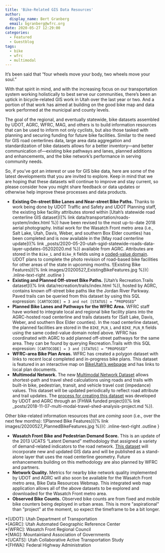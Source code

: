 ```yaml
---
title: 'Bike-Related GIS Data Resources'
author:
  display_name: Bert Granberg
  email: bgranberg@wfrc.org
date: 2020-05-27 12:29:00
categories:
  - Featured
  - Guestblog
tags:
  - bike
  - wfrc
  - multimodal
---
```


It’s been said that “four wheels move your body, two wheels move your soul.”

With that spirit in mind, and with the increasing focus on our transportation system working holistically to best serve our communities, there’s been an uptick in bicycle-related GIS work in Utah over the last year or two. And a portion of that work has aimed at building on the good bike map and data work performed at the municipal and county levels. 

The goal of the regional, and eventually statewide, bike datasets assembled by UDOT, AGRC, WFRC, MAG, and others is to build information resources that can be used to inform not only cyclists, but also those tasked with planning and securing funding for future bike facilities. Similar to the need for GIS road centerlines data, large area data aggregation and standardization of bike datasets allows for a better inventory—and better communication of—existing bike pathways and lanes, planned additions and enhancements, and the bike network’s performance in serving community needs.

So, if you’ve got an interest or use for GIS bike data, here are some of the latest developments that you are invited to explore. Keep in mind that we are hoping that these datasets will continue to improve and stay current, so please consider how you might share feedback or data updates or otherwise help improve these processes and data products.

- **Existing On-street Bike Lanes and Near-street Bike Paths.** Thanks to work being done by UDOT Traffic and Safety and UDOT Planning staff, the existing bike facility attributes stored within [Utah’s statewide road centerline GIS dataset]({% link data/transportation/roads-system/index.html %}) have been revised to the most up-to-date 2018 aerial photography. Initial work for the Wasatch Front metro area (i.e., Salt Lake, Utah, Davis, Weber, and southern Box Elder counties) has been completed and is now available in the [May road centerline update]({% link _posts/2020-05-20-utah-sgid-statewide-roads-data-layer-updates-05202020.md %}) available from AGRC. Attributes are stored in the `Bike_L` and `Bike_R` fields using a [coded-value domain](https://docs.google.com/spreadsheets/d/1jQ_JuRIEtzxj60F0FAGmdu5JrFpfYBbSt3YzzCjxpfI/edit#gid=2110432100). UDOT plans to complete the photo revision of road-based bike facilities for other areas of the state in upcoming months. 
![Existing Bike Features]({% link images/20200527_ExistingBikeFeatures.jpg %}){: .inline-text-right .outline }
- **Existing and Planned Off-street Bike Paths.** [Utah’s Recreation.Trails dataset]({% link data/recreation/trails/index.html %}), hosted by AGRC, contains known off-street bike paths like the Jordan River Parkway. Paved trails can be queried from this dataset by using this SQL expression: `[CARTOCODE] = 3 and not [STATUS] = “PROPOSED”` 
- **Planned Bike Lanes and Pathways for the WFRC Area.** WFRC staff have worked to integrate local and regional bike facility plans into the AGRC-hosted road centerline and trails datasets for (Salt Lake, Davis, Weber, and southern Box Elder counties). In the road centerline dataset, the planned facilities are stored in the `BIKE_PLN_L` and `BIKE_PLN_R` fields using the same coded-value domain noted above. WFRC has coordinated with AGRC to add planned off-street pathways for the same area. They can be found by querying Recreation.Trails with this SQL expression: `[CARTOCODE] = 3 and [STATUS] = “PROPOSED”`
- **WFRC-area Bike Plan Areas.** WFRC has created a polygon dataset with links to recent local completed and in-progress bike plans. This dataset is featured in an interactive map on [BikeUtah’s webpage](https://www.bikeutah.org/wbp) and has links to local plan documents.   
- **Multimodal Network.** The new [Multimodal Network Dataset](https://drive.google.com/a/utah.gov/uc?id=1DK1eYvl7NAHeL0zdFe8MgwSP2NA9XQcN&export=download) allows shortest-path and travel shed calculations using roads and trails with built-in bike, pedestrian, transit, and vehicle travel cost (impedance) values. This dataset will be updated periodically to reflect road attribute and trail updates. The [process for creating this dataset](https://docs.google.com/document/d/1OsXexJTap9tDY89Y_v2woGatK_u5nYd_jDdlMwWRhog/edit) was developed by UDOT and AGRC through an [FHWA funded project]({% link _posts/2018-11-07-multi-modal-travel-shed-analysis-project.md %}).

Other bike-related information resources that are _coming soon_ (i.e., over the next few months):
![Planned Bike Features]({% link images/20200527_PlannedBikeFeatures.jpg %}){: .inline-text-right .outline }

- **Wasatch Front Bike and Pedestrian Demand Score.** This is an update of the 2013 UCATS “Latent Demand” methodology that assigned a variety of demand-related indicators to the road network. [This dataset](http://wfrc.maps.arcgis.com/home/webmap/viewer.html?webmap=8ca837a9d3ff4b1299468e40b3eac383) will incorporate new and updated GIS data and will be published as a stand-alone layer that uses the road centerline geometry. Future enhancements building on this methodology are also planned by WFRC and partners.  
- **Network Quality.** Metrics for nearby bike network quality implemented by UDOT and AGRC will also soon be available for the Wasatch Front metro area, Bike Data Resources Webmap. This integrated web map application allows all of the above datasets to be explored and downloaded for the Wasatch Front metro area.  
- **Observed Bike Counts.** Observed bike counts are from fixed and mobile bike counters being deployed in urban areas. This is more "aspirational" than "project" at the moment, so expect the timeframe to be a bit longer.

*[UDOT]: Utah Department of Transportation  
*[AGRC]: Utah Automated Geographic Reference Center  
*[WFRC]: Wasatch Front Regional Council  
*[MAG]: Mountainland Association of Governments  
*[UCATS]: Utah Collaborative Active Transportation Study  
*[FHWA]: Federal Highway Administration
